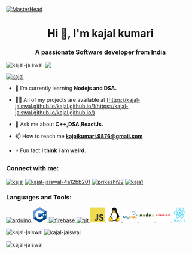 [![MasterHead](https://propulsive.in/assets/img/service-icon/web.gif)](https://kajal-jaiswal.io)
<h1 align="center">Hi 👋, I'm kajal kumari</h1>
<h3 align="center">A passionate Software developer from India</h3>
<img align="right" width="400" src="https://res.cloudinary.com/practicaldev/image/fetch/s--2bZIjPGC--/c_limit%2Cf_auto%2Cfl_progressive%2Cq_66%2Cw_880/https://dev-to-uploads.s3.amazonaws.com/i/d4tvukbt5mra37cvwklk.gif"/>

<p align="left"> <img src="https://komarev.com/ghpvc/?username=kajal-jaiswal&label=Profile%20views&color=0e75b6&style=flat" alt="kajal-jaiswal" /> </p>

<p align="left"> <a href="https://twitter.com/kajal" target="blank"><img src="https://img.shields.io/twitter/follow/kajal?logo=twitter&style=for-the-badge" alt="kajal" /></a> </p>

- 🌱 I’m currently learning **Nodejs and DSA.**

- 👨‍💻 All of my projects are available at [https://kajal-jaiswal.github.io/kajal.github.io/](https://kajal-jaiswal.github.io/kajal.github.io/)

- 💬 Ask me about **C++,DSA,ReactJs.**

- 📫 How to reach me **kajolkumari.9876@gmail.com**

- ⚡ Fun fact **I think i am weird.**

<h3 align="left">Connect with me:</h3>
<p align="left">
<a href="https://twitter.com/kajal" target="blank"><img align="center" src="https://raw.githubusercontent.com/rahuldkjain/github-profile-readme-generator/master/src/images/icons/Social/twitter.svg" alt="kajal" height="30" width="40" /></a>
<a href="https://linkedin.com/in/kajal-jaiswal-4a12bb201" target="blank"><img align="center" src="https://raw.githubusercontent.com/rahuldkjain/github-profile-readme-generator/master/src/images/icons/Social/linked-in-alt.svg" alt="kajal-jaiswal-4a12bb201" height="30" width="40" /></a>
<a href="https://instagram.com/prikashi92" target="blank"><img align="center" src="https://raw.githubusercontent.com/rahuldkjain/github-profile-readme-generator/master/src/images/icons/Social/instagram.svg" alt="prikashi92" height="30" width="40" /></a>
<a href="https://www.leetcode.com/kaja1" target="blank"><img align="center" src="https://raw.githubusercontent.com/rahuldkjain/github-profile-readme-generator/master/src/images/icons/Social/leet-code.svg" alt="kaja1" height="30" width="40" /></a>
</p>

<h3 align="left">Languages and Tools:</h3>
<p align="left"> <a href="https://www.arduino.cc/" target="_blank" rel="noreferrer"> <img src="https://cdn.worldvectorlogo.com/logos/arduino-1.svg" alt="arduino" width="40" height="40"/> </a> <a href="https://www.w3schools.com/cpp/" target="_blank" rel="noreferrer"> <img src="https://raw.githubusercontent.com/devicons/devicon/master/icons/cplusplus/cplusplus-original.svg" alt="cplusplus" width="40" height="40"/> </a> <a href="https://firebase.google.com/" target="_blank" rel="noreferrer"> <img src="https://www.vectorlogo.zone/logos/firebase/firebase-icon.svg" alt="firebase" width="40" height="40"/> </a> <a href="https://git-scm.com/" target="_blank" rel="noreferrer"> <img src="https://www.vectorlogo.zone/logos/git-scm/git-scm-icon.svg" alt="git" width="40" height="40"/> </a> <a href="https://developer.mozilla.org/en-US/docs/Web/JavaScript" target="_blank" rel="noreferrer"> <img src="https://raw.githubusercontent.com/devicons/devicon/master/icons/javascript/javascript-original.svg" alt="javascript" width="40" height="40"/> </a> <a href="https://www.linux.org/" target="_blank" rel="noreferrer"> <img src="https://raw.githubusercontent.com/devicons/devicon/master/icons/linux/linux-original.svg" alt="linux" width="40" height="40"/> </a> <a href="https://www.mysql.com/" target="_blank" rel="noreferrer"> <img src="https://raw.githubusercontent.com/devicons/devicon/master/icons/mysql/mysql-original-wordmark.svg" alt="mysql" width="40" height="40"/> </a> <a href="https://nodejs.org" target="_blank" rel="noreferrer"> <img src="https://raw.githubusercontent.com/devicons/devicon/master/icons/nodejs/nodejs-original-wordmark.svg" alt="nodejs" width="40" height="40"/> </a> <a href="https://www.oracle.com/" target="_blank" rel="noreferrer"> <img src="https://raw.githubusercontent.com/devicons/devicon/master/icons/oracle/oracle-original.svg" alt="oracle" width="40" height="40"/> </a> <a href="https://reactjs.org/" target="_blank" rel="noreferrer"> <img src="https://raw.githubusercontent.com/devicons/devicon/master/icons/react/react-original-wordmark.svg" alt="react" width="40" height="40"/> </a> </p>

<p><img align="left" src="https://github-readme-stats.vercel.app/api/top-langs?username=kajal-jaiswal&show_icons=true&locale=en&layout=compact" alt="kajal-jaiswal" /></p>

<p>&nbsp;<img align="center" src="https://github-readme-stats.vercel.app/api?username=kajal-jaiswal&show_icons=true&locale=en" alt="kajal-jaiswal" /></p>

<p><img align="center" src="https://github-readme-streak-stats.herokuapp.com/?user=kajal-jaiswal&" alt="kajal-jaiswal" /></p>
